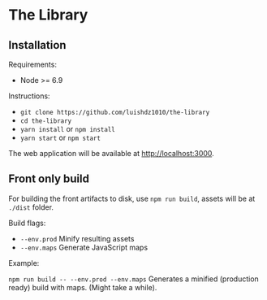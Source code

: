 The Library
===

## Installation

Requirements:
* Node >= 6.9

Instructions:
* `git clone https://github.com/luishdz1010/the-library`
* `cd the-library`
* `yarn install` or `npm install`
* `yarn start` or `npm start`

The web application will be available at [http://localhost:3000](http://localhost:3000).

## Front only build

For building the front artifacts to disk, use `npm run build`, assets will be at `./dist` folder.

Build flags:
* `--env.prod` Minify resulting assets
* `--env.maps` Generate JavaScript maps

Example:

`npm run build -- --env.prod --env.maps` Generates a minified (production ready) build with maps. (Might take a while).
